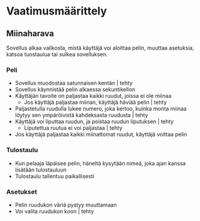 # Vaatimusmäärittely

## Miinaharava

Sovellus alkaa valikosta, mistä käyttäjä voi aloittaa pelin, muuttaa asetuksia, katsoa tuostaulua tai sulkea sovelluksen.


### Peli

- Sovellus muodostaa satunnaisen kentän | tehty
- Sovellus käynnistää pelin alkaessa sekuntikellon
- Käyttäjän tavoite on paljastaa kaikki ruudut, joissa ei ole miinaa
    - Jos käyttäjä paljastaa miinan, käyttäjä häviää pelin | tehty
- Paljastetulla ruudulla lukee numero, joka kertoo, kuinka monta miinaa löytyy sen ympäröivistä kahdeksasta ruudusta | tehty
- Käyttäjä voi liputtaa ruudun, ja poistaa ruudun liputuksen | tehty
    - Liputettua ruutua ei voi paljastaa | tehty
- Jos käyttäjä paljastaa kaikki miinattomat ruudut, käyttäjä voittaa pelin

### Tulostaulu

- Kun pelaaja läpäisee pelin, häneltä kysytään nimeä, joka ajan kanssa lisätään tulostauluun
- Tulostaulu tallentuu paikallisesti

### Asetukset

- Pelin ruudukon väriä pystyy muuttamaan
- Voi valita ruudukon koon | tehty

